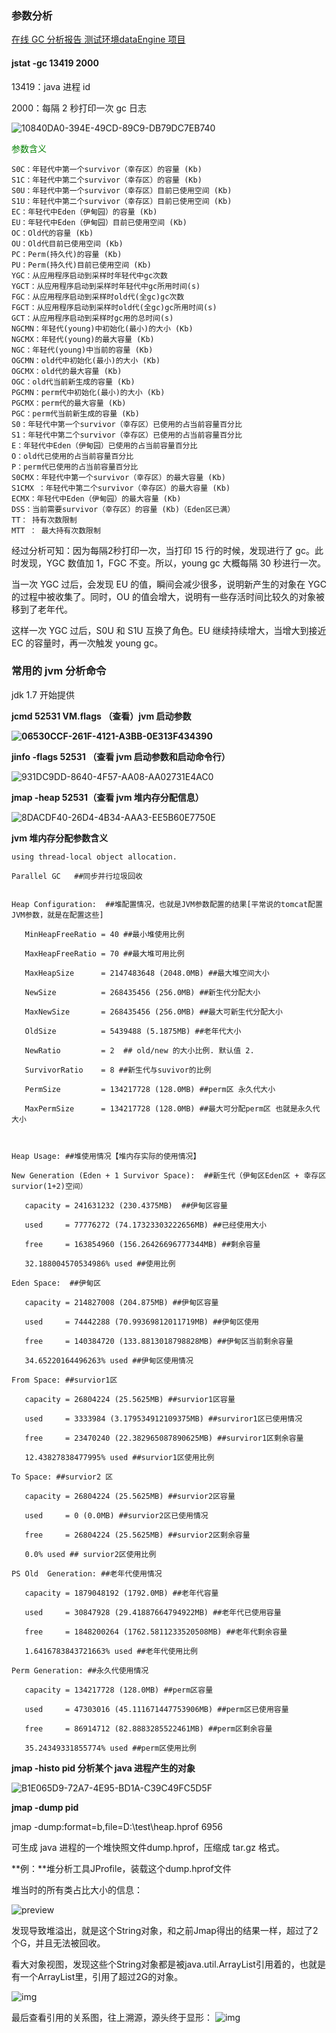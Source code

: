 ### 参数分析

[在线 GC 分析报告 测试环境dataEngine 项目](https://gceasy.io/my-gc-report.jsp?p=c2hhcmVkLzIwMjAvMDcvMzAvLS1nYy5sb2ctLTQtNDEtMg==&channel=WEB)

#### jstat -gc 13419 2000

13419：java 进程 id

2000：每隔 2 秒打印一次 gc 日志

![10840DA0-394E-49CD-89C9-DB79DC7EB740](.images/10840DA0-394E-49CD-89C9-DB79DC7EB740.png)

<font color=green>参数含义</font>

```
S0C：年轻代中第一个survivor（幸存区）的容量 (Kb)
S1C：年轻代中第二个survivor（幸存区）的容量 (Kb)
S0U：年轻代中第一个survivor（幸存区）目前已使用空间 (Kb)
S1U：年轻代中第二个survivor（幸存区）目前已使用空间 (Kb)
EC：年轻代中Eden（伊甸园）的容量 (Kb)
EU：年轻代中Eden（伊甸园）目前已使用空间 (Kb)
OC：Old代的容量 (Kb)
OU：Old代目前已使用空间 (Kb)
PC：Perm(持久代)的容量 (Kb)
PU：Perm(持久代)目前已使用空间 (Kb)
YGC：从应用程序启动到采样时年轻代中gc次数
YGCT：从应用程序启动到采样时年轻代中gc所用时间(s)
FGC：从应用程序启动到采样时old代(全gc)gc次数
FGCT：从应用程序启动到采样时old代(全gc)gc所用时间(s)
GCT：从应用程序启动到采样时gc用的总时间(s)
NGCMN：年轻代(young)中初始化(最小)的大小 (Kb)
NGCMX：年轻代(young)的最大容量 (Kb)
NGC：年轻代(young)中当前的容量 (Kb)
OGCMN：old代中初始化(最小)的大小 (Kb)
OGCMX：old代的最大容量 (Kb)
OGC：old代当前新生成的容量 (Kb)
PGCMN：perm代中初始化(最小)的大小 (Kb)
PGCMX：perm代的最大容量 (Kb)  
PGC：perm代当前新生成的容量 (Kb)
S0：年轻代中第一个survivor（幸存区）已使用的占当前容量百分比
S1：年轻代中第二个survivor（幸存区）已使用的占当前容量百分比
E：年轻代中Eden（伊甸园）已使用的占当前容量百分比
O：old代已使用的占当前容量百分比
P：perm代已使用的占当前容量百分比
S0CMX：年轻代中第一个survivor（幸存区）的最大容量 (Kb)
S1CMX ：年轻代中第二个survivor（幸存区）的最大容量 (Kb)
ECMX：年轻代中Eden（伊甸园）的最大容量 (Kb)
DSS：当前需要survivor（幸存区）的容量 (Kb)（Eden区已满）
TT： 持有次数限制
MTT ： 最大持有次数限制
```

经过分析可知：因为每隔2秒打印一次，当打印 15 行的时候，发现进行了 gc。此时发现，YGC 数值加 1，FGC 不变。所以，young gc 大概每隔 30 秒进行一次。

当一次 YGC 过后，会发现 EU 的值，瞬间会减少很多，说明新产生的对象在 YGC 的过程中被收集了。同时，OU 的值会增大，说明有一些存活时间比较久的对象被移到了老年代。

这样一次 YGC 过后，S0U 和 S1U 互换了角色。EU 继续持续增大，当增大到接近 EC 的容量时，再一次触发 young gc。



### 常用的 jvm 分析命令

jdk 1.7 开始提供

**jcmd 52531 VM.flags （查看）jvm 启动参数**

**![06530CCF-261F-4121-A3BB-0E313F434390](.images/06530CCF-261F-4121-A3BB-0E313F434390.png)**



**jinfo -flags 52531 （查看 jvm 启动参数和启动命令行）**

![931DC9DD-8640-4F57-AA08-AA02731E4AC0](.images/931DC9DD-8640-4F57-AA08-AA02731E4AC0.png)



**jmap -heap 52531（查看 jvm 堆内存分配信息）**

![8DACDF40-26D4-4B34-AAA3-EE5B60E7750E](.images/8DACDF40-26D4-4B34-AAA3-EE5B60E7750E.png)



**jvm 堆内存分配参数含义**

```
using thread-local object allocation.  
 
Parallel GC   ##同步并行垃圾回收
 
  
Heap Configuration:  ##堆配置情况，也就是JVM参数配置的结果[平常说的tomcat配置JVM参数，就是在配置这些]
 
   MinHeapFreeRatio = 40 ##最小堆使用比例
 
   MaxHeapFreeRatio = 70 ##最大堆可用比例
 
   MaxHeapSize      = 2147483648 (2048.0MB) ##最大堆空间大小
 
   NewSize          = 268435456 (256.0MB) ##新生代分配大小
 
   MaxNewSize       = 268435456 (256.0MB) ##最大可新生代分配大小
 
   OldSize          = 5439488 (5.1875MB) ##老年代大小
 
   NewRatio         = 2  ## old/new 的大小比例. 默认值 2.
 
   SurvivorRatio    = 8 ##新生代与suvivor的比例
 
   PermSize         = 134217728 (128.0MB) ##perm区 永久代大小
 
   MaxPermSize      = 134217728 (128.0MB) ##最大可分配perm区 也就是永久代大小
 
  
 
Heap Usage: ##堆使用情况【堆内存实际的使用情况】
 
New Generation (Eden + 1 Survivor Space):  ##新生代（伊甸区Eden区 + 幸存区survior(1+2)空间）
 
   capacity = 241631232 (230.4375MB)  ##伊甸区容量
 
   used     = 77776272 (74.17323303222656MB) ##已经使用大小
 
   free     = 163854960 (156.26426696777344MB) ##剩余容量
 
   32.188004570534986% used ##使用比例
 
Eden Space:  ##伊甸区
 
   capacity = 214827008 (204.875MB) ##伊甸区容量
 
   used     = 74442288 (70.99369812011719MB) ##伊甸区使用
 
   free     = 140384720 (133.8813018798828MB) ##伊甸区当前剩余容量
 
   34.65220164496263% used ##伊甸区使用情况
 
From Space: ##survior1区
 
   capacity = 26804224 (25.5625MB) ##survior1区容量
 
   used     = 3333984 (3.179534912109375MB) ##surviror1区已使用情况
 
   free     = 23470240 (22.382965087890625MB) ##surviror1区剩余容量
 
   12.43827838477995% used ##survior1区使用比例
 
To Space: ##survior2 区
 
   capacity = 26804224 (25.5625MB) ##survior2区容量
 
   used     = 0 (0.0MB) ##survior2区已使用情况
 
   free     = 26804224 (25.5625MB) ##survior2区剩余容量
 
   0.0% used ## survior2区使用比例
 
PS Old  Generation: ##老年代使用情况
 
   capacity = 1879048192 (1792.0MB) ##老年代容量
 
   used     = 30847928 (29.41887664794922MB) ##老年代已使用容量
 
   free     = 1848200264 (1762.5811233520508MB) ##老年代剩余容量
 
   1.6416783843721663% used ##老年代使用比例
 
Perm Generation: ##永久代使用情况
 
   capacity = 134217728 (128.0MB) ##perm区容量
 
   used     = 47303016 (45.111671447753906MB) ##perm区已使用容量
 
   free     = 86914712 (82.8883285522461MB) ##perm区剩余容量
 
   35.24349331855774% used ##perm区使用比例
```



**jmap -histo pid 分析某个 java 进程产生的对象**

![B1E065D9-72A7-4E95-BD1A-C39C49FC5D5F](.images/B1E065D9-72A7-4E95-BD1A-C39C49FC5D5F.png)



**jmap -dump pid**

jmap -dump:format=b,file=D:\test\heap.hprof 6956

可生成 java 进程的一个堆快照文件dump.hprof，压缩成 tar.gz 格式。

**例：**堆分析工具JProfile，装载这个dump.hprof文件

堆当时的所有类占比大小的信息：

![preview](.images/v2-8722ee196097b42406e74ac382cef0aa_r.jpg)

发现导致堆溢出，就是这个String对象，和之前Jmap得出的结果一样，超过了2个G，并且无法被回收。

看大对象视图，发现这些个String对象都是被java.util.ArrayList引用着的，也就是有一个ArrayList里，引用了超过2G的对象。

![img](.images/v2-8c95964808a182959cf71a549fddc87d_1440w.jpg)

最后查看引用的关系图，往上溯源，源头终于显形：
![img](.images/v2-76900010a04075c3b7b441ecd26c1c15_1440w.jpg)
